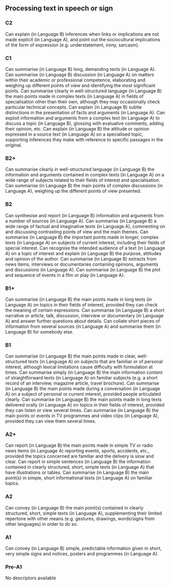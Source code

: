 ## Processing text in speech or sign
### C2
Can explain (in Language B) inferences when links or implications are not made explicit (in Language A), and point out the sociocultural implications of the form of expression (e.g. understatement, irony, sarcasm).
### C1
Can summarise (in Language B) long, demanding texts (in Language A).
Can summarise (in Language B) discussion (in Language A) on matters within their academic or professional competence, elaborating and weighing up different points of view and identifying the most significant points.
Can summarise clearly in well-structured language (in Language B) the main points made in complex texts (in Language A) in fields of specialisation other than their own, although they may occasionally check particular technical concepts.
Can explain (in Language B) subtle distinctions in the presentation of facts and arguments (in Language A).
Can exploit information and arguments from a complex text (in Language A) to discuss a topic (in Language B), glossing with evaluative comments, adding their opinion, etc.
Can explain (in Language B) the attitude or opinion expressed in a source text (in Language A) on a specialised topic, supporting inferences they make with reference to specific passages in the original.
### B2+
Can summarise clearly in well-structured language (in Language B) the information and arguments contained in complex texts (in Language A) on a wide range of subjects related to their fields of interest and specialisation.
Can summarise (in Language B) the main points of complex discussions (in Language A), weighing up the different points of view presented.
### B2
Can synthesise and report (in Language B) information and arguments from a number of sources (in Language A).
Can summarise (in Language B) a wide range of factual and imaginative texts (in Language A), commenting on and discussing contrasting points of view and the main themes.
Can summarise (in Language B) the important points made in longer, complex texts (in Language A) on subjects of current interest, including their fields of special interest.
Can recognise the intended audience of a text (in Language A) on a topic of interest and explain (in Language B) the purpose, attitudes and opinion of the author.
Can summarise (in Language B) extracts from news items, interviews or documentaries containing opinions, arguments and discussions (in Language A).
Can summarise (in Language B) the plot and sequence of events in a film or play (in Language A).
### B1+
Can summarise (in Language B) the main points made in long texts (in Language A) on topics in their fields of interest, provided they can check the meaning of certain expressions.
Can summarise (in Language B) a short narrative or article, talk, discussion, interview or documentary (in Language A) and answer further questions about details.
Can collate short pieces of information from several sources (in Language A) and summarise them (in Language B) for somebody else.
### B1
Can summarise (in Language B) the main points made in clear, well-structured texts (in Language A) on subjects that are familiar or of personal interest, although lexical limitations cause difficulty with formulation at times.
Can summarise simply (in Language B) the main information content of straightforward texts (in Language A) on familiar subjects (e.g. a short record of an interview, magazine article, travel brochure).
Can summarise (in Language B) the main points made during a conversation (in Language A) on a subject of personal or current interest, provided people articulated clearly.
Can summarise (in Language B) the main points made in long texts delivered orally (in Language A) on topics in their fields of interest, provided they can listen or view several times.
Can summarise (in Language B) the main points or events in TV programmes and video clips (in Language A), provided they can view them several times.
### A2+
Can report (in Language B) the main points made in simple TV or radio news items (in Language A) reporting events, sports, accidents, etc., provided the topics concerned are familiar and the delivery is slow and clear.
Can report in simple sentences (in Language B) the information contained in clearly structured, short, simple texts (in Language A) that have illustrations or tables.
Can summarise (in Language B) the main point(s) in simple, short informational texts (in Language A) on familiar topics.
### A2
Can convey (in Language B) the main point(s) contained in clearly structured, short, simple texts (in Language A), supplementing their limited repertoire with other means (e.g. gestures, drawings, words/signs from other languages) in order to do so.
### A1
Can convey (in Language B) simple, predictable information given in short, very simple signs and notices, posters and programmes (in Language A).
### Pre-A1
No descriptors available